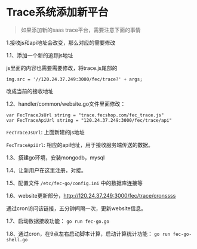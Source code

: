 Trace系统添加新平台
===================

> 如果添加新的saas trace平台，需要注意下面的事情


1.接收js和api地址会改变，那么对应的需要修改

1.1、添加一个新的追踪js地址

js里面的内容也需要需要修改，将trace.js尾部的

```
img.src = '//120.24.37.249:3000/fec/trace?' + args;
```

改成当前的接收地址


1.2、handler/common/website.go文件里面修改：

```
var FecTraceJsUrl string = "trace.fecshop.com/fec_trace.js"
var FecTraceApiUrl string = "120.24.37.249:3000/fec/trace/api"
```

`FecTraceJsUrl`: 上面新建的js地址

`FecTraceApiUrl`: 相应的api地址，用于接收服务端传送的数据。

1.3、搭建go环境，安装mongodb，mysql

1.4、让新用户在这里注册，对接。

1.5、配置文件 `/etc/fec-go/config.ini` 中的数据库连接等

1.6、website更新部分，http://120.24.37.249:3000/fec/trace/cronssss

通过cron访问该链接，五分钟间隔一次，更新website信息。

1.7、启动数据接收功能： `go run fec-go.go` 

1.8、通过cron，在9点左右启动脚本计算，启动计算统计功能： `go run fec-go-shell.go`


















